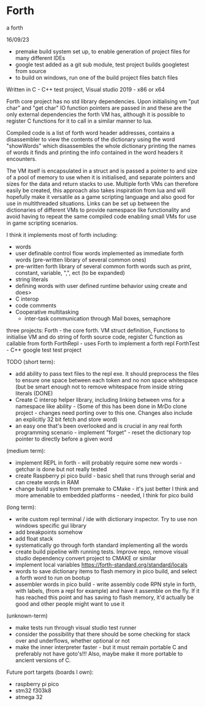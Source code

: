 # Forth
a forth 

    
16/09/23 
  - premake build system set up, to enable generation of project files for many different IDEs
  - google test added as a git sub module, test project builds googletest from source
  - to build on windows, run one of the build project files batch files

Written in C - C++ test project, Visual studio 2019 - x86 or x64

Forth core project has no std library dependencies. Upon initialising vm "put char" and "get char" IO function pointers are passed in and these are the only external dependencies the forth VM has, although it is possible to register C functions for it to call in a similar manner to lua.

Compiled code is a list of forth word header addresses, contains a disassembler to view the contents of the dictionary using the word "showWords" which disassembles the whole dictionary printing the names of words it finds and printing the info contained in the word headers it encounters.

The VM itself is encapsulated in a struct and is passed a pointer to and size of a pool of memory to use when it is initialised, and separate pointers and sizes for the data and return stacks to use. Multiple forth VMs can therefore easily be created, this approach also takes inspiration from lua and will hopefully make it versatile as a game scripting language and also good for use in multithreaded situations. Links can be set up between the dictionaries of different VMs to provide namespace like functionality and avoid having to repeat the same compiled code enabling small VMs for use in game scripting scenarios.

I think it implements most of forth including:
  - words
  - user definable control flow words implemented as immediate forth words (pre-written library of several common ones)
  - pre-written forth library of several common forth words such as print, constant, variable, ",", ect (to be expanded)
  - string literals
  - defining words with user defined runtime behavior using create and does>
  - C interop
  - code comments
  - Cooperative multitasking
      - inter-task communication through Mail boxes, semaphore 

three projects:
  Forth     - the core forth. VM struct definition, Functions to initialise VM and do string of forth source code, register C function as callable from forth
  ForthRepl - uses Forth to implement a forth repl
  ForthTest - C++ google test test project 

TODO 
(short term):
- add ability to pass text files to the repl exe. It should preprocess the files to ensure one space between each token and no non space whitespace (but be smart enough not to remove whitespace from inside string literals (DONE)
- Create C interop helper library, including linking between vms for a namespace like ability - (Some of this has been done in MrDo clone project - changes need porting over to this one. Changes also include an explicitly 32 bit fetch and store word)
- an easy one that's been overlooked and is crucial in any real forth programming scenario - implement "forget" - reset the dictionary top pointer to directly before a given word

(medium term):
- implement REPL in forth - will probably require some new words - getchar is done but not really tested
- create Raspberry pi pico build - basic shell that runs through serial and can create words in RAM
- change build system from premake to CMake - it's just better I think and more amenable to embedded platforms - needed, I think for pico build


(long term):
- write custom repl terminal / ide with dictionary inspector. Try to use non windows specific gui library
- add breakpoints somehow
- add float stack
- systematically go through forth standard implementing all the words
- create build pipeline with running tests. Improve repo, remove visual studio dependency convert project to CMAKE or similar
- implement local variables https://forth-standard.org/standard/locals
- words to save dictionary items to flash memory in pico build, and select a forth word to run on bootup
- assembler words in pico build - write assembly code RPN style in forth, with labels, (from a repl for example) and have it assemble on the fly. If it has reached this point and has saving to flash memory, it'd actually be good and other people might want to use it

(unknown-term)
  - make tests run through visual studio test runner
  - consider the possibility that there should be some checking for stack over and underflows, whether optional or not
  - make the inner interpreter faster - but it must remain portable C and preferably not have goto's!!! Also, maybe make it more portable to ancient versions of C.

Future port targets (boards I own):
- raspberry pi pico
- stm32 f303k8
- atmega 32
